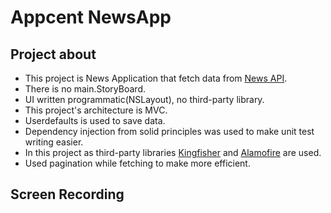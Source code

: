 # Appcent NewsApp

## Project about
- This project is News Application that fetch data from  [News API](https://newsapi.org).
- There is no main.StoryBoard.
- UI written programmatic(NSLayout), no third-party library.
- This project's architecture is MVC.
- Userdefaults is used to save data.
- Dependency injection from solid principles was used to make unit test writing easier.
- In this project as third-party libraries [Kingfisher](https://github.com/onevcat/Kingfisher) and [Alamofire](https://github.com/Alamofire/Alamofire) are used.
- Used pagination while fetching to make more efficient.



## Screen Recording
